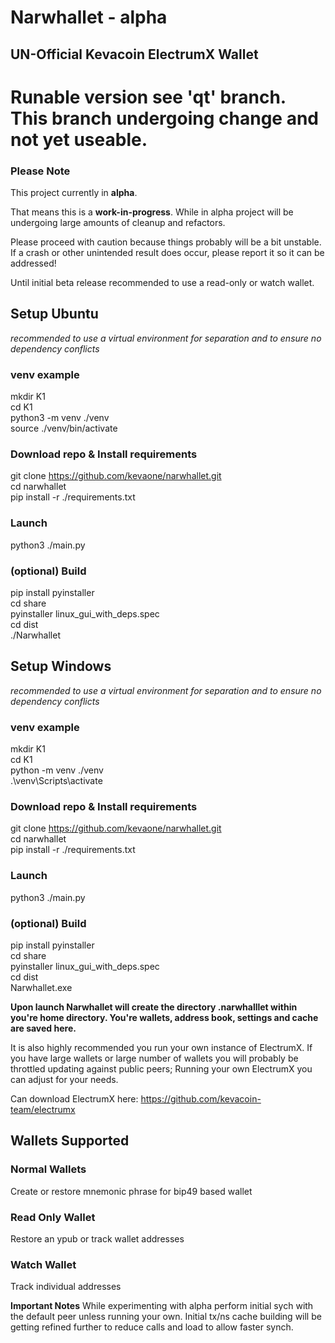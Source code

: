 # Narwhallet - alpha
## **UN-Official** Kevacoin ElectrumX Wallet

# Runable version see 'qt' branch. This branch undergoing change and not yet useable.

### Please Note
This project currently in **alpha**.

That means this is a **work-in-progress**. While in alpha project will be undergoing large amounts of cleanup and refactors.

Please proceed with caution because things probably will be a bit unstable. If a crash or other unintended result does occur, please report it so it can be addressed!

Until initial beta release recommended to use a read-only or watch wallet.


## Setup Ubuntu
*recommended to use a virtual environment for separation and to ensure no dependency conflicts*

### venv example
mkdir K1<br/>
cd K1<br/>
python3 -m venv ./venv<br/>
source ./venv/bin/activate<br/>

### Download repo & Install requirements
git clone https://github.com/kevaone/narwhallet.git<br/>
cd narwhallet<br/>
pip install -r ./requirements.txt<br/>

### Launch
python3 ./main.py<br/>

### (optional) Build
pip install pyinstaller<br/>
cd share<br/>
pyinstaller linux_gui_with_deps.spec<br/>
cd dist<br/>
./Narwhallet<br/>

## Setup Windows
*recommended to use a virtual environment for separation and to ensure no dependency conflicts*

### venv example
mkdir K1<br/>
cd K1<br/>
python -m venv ./venv<br/>
.\venv\Scripts\activate<br/>

### Download repo & Install requirements
git clone https://github.com/kevaone/narwhallet.git<br/>
cd narwhallet<br/>
pip install -r ./requirements.txt<br/>

### Launch
python3 ./main.py<br/>

### (optional) Build
pip install pyinstaller<br/>
cd share<br/>
pyinstaller linux_gui_with_deps.spec<br/>
cd dist<br/>
Narwhallet.exe<br/>

**Upon launch Narwhallet will create the directory .narwhalllet within you're home directory. You're wallets, address book, settings and cache are saved here.**

It is also highly recommended you run your own instance of ElectrumX. If you have large wallets or large number of wallets you will probably be throttled updating against public peers; Running your own ElectrumX you can adjust for your needs.

Can download ElectrumX here: https://github.com/kevacoin-team/electrumx


## Wallets Supported

### Normal Wallets
Create or restore mnemonic phrase for bip49 based wallet

### Read Only Wallet
Restore an ypub or track wallet addresses

### Watch Wallet
Track individual addresses

**Important Notes**
While experimenting with alpha perform initial sych with the default peer unless running your own. Initial tx/ns cache building will be getting refined further to reduce calls and load to allow faster synch.

